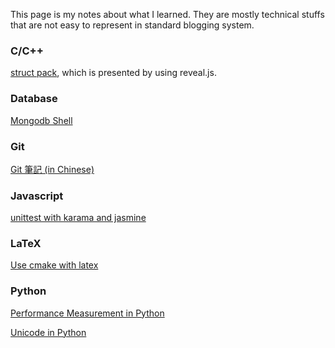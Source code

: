 This page is my notes about what I learned. They are mostly technical stuffs that are not easy to represent in standard blogging system.

### C/C++

[struct pack](struct_pack/index.html), which is presented by using reveal.js.


### Database

[Mongodb Shell](mongo_shell/index.html)

### Git

[Git 筆記 (in Chinese)](git_related/index.html)

### Javascript

[unittest with karama and jasmine](js_unittest_example/)

### LaTeX

[Use cmake with latex](latex-cmake-example/)

### Python

[Performance Measurement in Python](py_perf/index.html)

[Unicode in Python](py_unicode/index.html)
